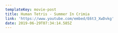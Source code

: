 ```yaml
---
templateKey: movie-post
title: Human Tetris - Summer In Crimia
link: 'https://www.youtube.com/embed/E6t3_XwDvkg'
date: 2019-06-29T07:34:14.585Z
---
```


